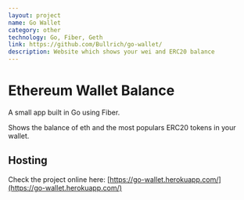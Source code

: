 ```yaml
---
layout: project
name: Go Wallet
category: other
technology: Go, Fiber, Geth
link: https://github.com/Bullrich/go-wallet/
description: Website which shows your wei and ERC20 balance
---
```

# Ethereum Wallet Balance

A small app built in Go using Fiber.

Shows the balance of eth and the most populars ERC20 tokens in your wallet.

## Hosting

Check the project online here: [https://go-wallet.herokuapp.com/](https://go-wallet.herokuapp.com/)